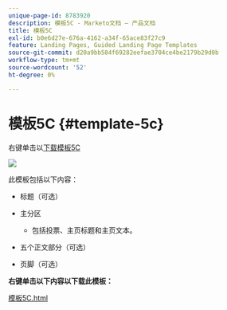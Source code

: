 ```yaml
---
unique-page-id: 8783920
description: 模板5C - Marketo文档 — 产品文档
title: 模板5C
exl-id: b0e6d27e-676a-4162-a34f-65ace83f27c9
feature: Landing Pages, Guided Landing Page Templates
source-git-commit: d20a9bb584f69282eefae3704ce4be2179b29d0b
workflow-type: tm+mt
source-wordcount: '52'
ht-degree: 0%

---
```


# 模板5C {#template-5c}

右键单击以[下载模板5C](https://experienceleague.adobe.com/landing/marketo/lp-templates/template-5c.html)

![](assets/image2015-7-29-14-3a59-3a31.png)

此模板包括以下内容：

* 标题（可选）
* 主分区

   * 包括投票、主页标题和主页文本。

* 五个正文部分（可选）
* 页脚（可选）

**右键单击以下内容以下载此模板：**

[模板5C.html](https://experienceleague.adobe.com/landing/marketo/lp-templates/template-5c.html)
